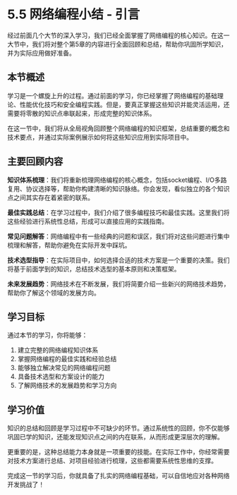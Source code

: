 # 5.5 网络编程小结 - 引言

经过前面几个大节的深入学习，我们已经全面掌握了网络编程的核心知识。在这一大节中，我们将对整个第5章的内容进行全面回顾和总结，帮助你巩固所学知识，并为实际应用做好准备。

## 本节概述

学习是一个螺旋上升的过程。通过前面的学习，你已经掌握了网络编程的基础理论、性能优化技巧和安全编程实践。但是，要真正掌握这些知识并能灵活运用，还需要将零散的知识点串联起来，形成完整的知识体系。

在这一节中，我们将从全局视角回顾整个网络编程的知识框架，总结重要的概念和技术要点，并通过实际案例展示如何将这些知识应用到实际项目中。

## 主要回顾内容

**知识体系梳理**：我们将重新梳理网络编程的核心概念，包括socket编程、I/O多路复用、协议选择等，帮助你构建清晰的知识脉络。你会发现，看似独立的各个知识点之间其实存在着紧密的联系。

**最佳实践总结**：在学习过程中，我们介绍了很多编程技巧和最佳实践。这里我们将这些经验进行系统性总结，形成可以直接应用的实践指南。

**常见问题解答**：网络编程中有一些经典的问题和误区，我们将对这些问题进行集中梳理和解答，帮助你避免在实际开发中踩坑。

**技术选型指导**：在实际项目中，如何选择合适的技术方案是一个重要的决策。我们将基于前面学到的知识，总结技术选型的基本原则和决策框架。

**未来发展趋势**：网络技术在不断发展，我们将简要介绍一些新兴的网络技术趋势，帮助你了解这个领域的发展方向。

## 学习目标

通过本节的学习，你将能够：

1. 建立完整的网络编程知识体系
2. 掌握网络编程的最佳实践和经验总结
3. 能够独立解决常见的网络编程问题
4. 具备技术选型和方案设计的能力
5. 了解网络技术的发展趋势和学习方向

## 学习价值

知识的总结和回顾是学习过程中不可缺少的环节。通过系统性的回顾，你不仅能够巩固已学的知识，还能发现知识点之间的内在联系，从而形成更深层次的理解。

更重要的是，这种总结能力本身就是一项重要的技能。在实际工作中，你经常需要对技术方案进行总结、对项目经验进行梳理，这些都需要系统性思维的支撑。

完成这一节的学习后，你就具备了扎实的网络编程基础，可以自信地应对各种网络开发挑战了！